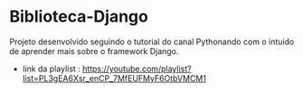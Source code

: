 # Biblioteca-Django

Projeto desenvolvido seguindo o tutorial do canal Pythonando com o intuido de aprender mais sobre o framework Django.

* link da playlist : https://youtube.com/playlist?list=PL3gEA6Xsr_enCP_7MfEUFMyF6OtbVMCM1
